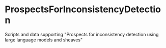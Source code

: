 # ProspectsForInconsistencyDetection
Scripts and data supporting "Prospects for inconsistency detection using large language models and sheaves"
